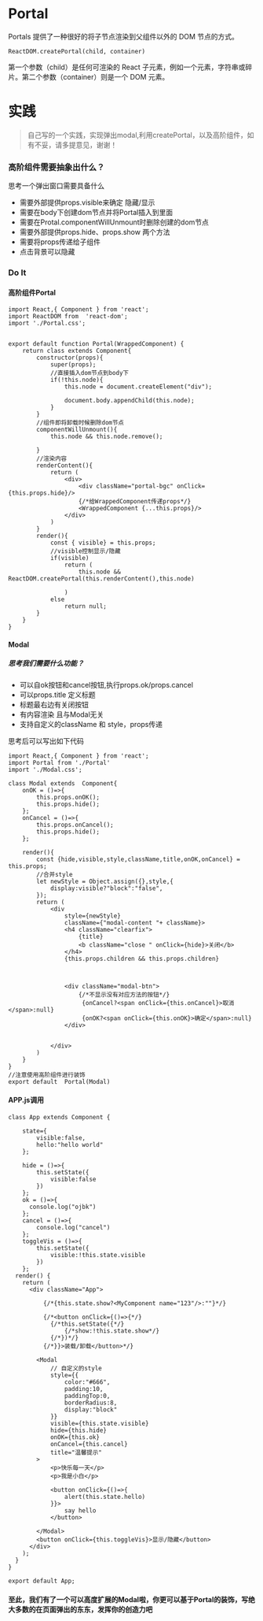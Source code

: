 # Portal
Portals 提供了一种很好的将子节点渲染到父组件以外的 DOM 节点的方式。
```
ReactDOM.createPortal(child, container)
```

第一个参数（child）是任何可渲染的 React 子元素，例如一个元素，字符串或碎片。第二个参数（container）则是一个 DOM 元素。

# 实践
> 自己写的一个实践，实现弹出modal,利用createPortal，以及高阶组件，如有不妥，请多提意见，谢谢！

### 高阶组件需要抽象出什么？

思考一个弹出窗口需要具备什么

- 需要外部提供props.visible来确定 隐藏/显示
- 需要在body下创建dom节点并将Portal插入到里面
- 需要在Protal.componentWillUnmount时删除创建的dom节点
- 需要外部提供props.hide、props.show 两个方法
- 需要将props传递给子组件
- 点击背景可以隐藏

### Do It
#### 高阶组件Portal

```
import React,{ Component } from 'react';
import ReactDOM from  'react-dom';
import './Portal.css';


export default function Portal(WrappedComponent) {
    return class extends Component{
        constructor(props){
            super(props);
            //直接插入dom节点到body下
            if(!this.node){
                this.node = document.createElement("div");

                document.body.appendChild(this.node);
            }
        }
        //组件即将卸载时候删除dom节点
        componentWillUnmount(){
            this.node && this.node.remove();

        }
        //渲染内容
        renderContent(){
            return (
                <div>
                    <div className="portal-bgc" onClick={this.props.hide}/>
                    {/*给WrappedComponent传递props*/}
                    <WrappedComponent {...this.props}/>
                </div>
            )
        }
        render(){
            const { visible} = this.props;
            //visible控制显示/隐藏
            if(visible)
                return (
                    this.node && ReactDOM.createPortal(this.renderContent(),this.node)

                )
            else
                return null;
        }
    }
}

```
#### Modal
##### 思考我们需要什么功能？

- 可以自ok按钮和cancel按钮,执行props.ok/props.cancel
- 可以props.title 定义标题
- 标题最右边有关闭按钮
- 有内容渲染 且与Modal无关
- 支持自定义的className 和 style，props传递

思考后可以写出如下代码

```
import React,{ Component } from 'react';
import Portal from './Portal'
import './Modal.css';

class Modal extends  Component{
    onOK = ()=>{
        this.props.onOK();
        this.props.hide();
    };
    onCancel = ()=>{
        this.props.onCancel();
        this.props.hide();
    };

    render(){
        const {hide,visible,style,className,title,onOK,onCancel} = this.props;
        //合并style
        let newStyle = Object.assign({},style,{
            display:visible?"block":"false",
        });
        return (
            <div
                style={newStyle}
                className={"modal-content "+ className}>
                <h4 className="clearfix">
                    {title}
                    <b className="close " onClick={hide}>关闭</b>
                </h4>
                {this.props.children && this.props.children}



                <div className="modal-btn">
                    {/*不显示没有对应方法的按钮*/}
                     {onCancel?<span onClick={this.onCancel}>取消</span>:null}
                     {onOK?<span onClick={this.onOK}>确定</span>:null}
                </div>


            </div>
        )
    }
}
//注意使用高阶组件进行装饰
export default  Portal(Modal)

```


#### APP.js调用

```
class App extends Component {
 
    state={
        visible:false,
        hello:"hello world"
    };

    hide = ()=>{
        this.setState({
            visible:false
        })
    };
    ok = ()=>{
      console.log("ojbk")
    };
    cancel = ()=>{
        console.log("cancel")
    };
    toggleVis = ()=>{
        this.setState({
            visible:!this.state.visible
        })
    };
  render() {
    return (
      <div className="App">

          {/*{this.state.show?<MyComponent name="123"/>:""}*/}

          {/*<button onClick={()=>{*/}
            {/*this.setState({*/}
                {/*show:!this.state.show*/}
            {/*})*/}
          {/*}}>装载/卸载</button>*/}

        <Modal
            // 自定义的style
            style={{
                color:"#666",
                padding:10,
                paddingTop:0,
                borderRadius:8,
                display:"block"
            }}
            visible={this.state.visible}
            hide={this.hide}
            onOK={this.ok}
            onCancel={this.cancel}
            title="温馨提示"
        >
            <p>快乐每一天</p>
            <p>我是小白</p>

            <button onClick={()=>{
                alert(this.state.hello)
            }}>
                say hello
            </button>

        </Modal>
        <button onClick={this.toggleVis}>显示/隐藏</button>
      </div>
    );
  }
}

export default App;
```

#### 至此，我们有了一个可以高度扩展的Modal啦，你更可以基于Portal的装饰，写绝大多数的在页面弹出的东东，发挥你的创造力吧